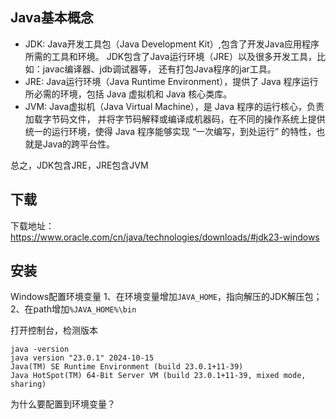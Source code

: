 ## Java基本概念
- JDK: Java开发工具包（Java Development Kit）,包含了开发Java应用程序所需的工具和环境。
JDK包含了Java运行环境（JRE）以及很多开发工具，比如：javac编译器、jdb调试器等，
还有打包Java程序的jar工具。
- JRE: Java运行环境（Java Runtime Environment），提供了 Java 程序运行所必需的环境，包括 Java 虚拟机和 Java 核心类库。
- JVM: Java虚拟机（Java Virtual Machine），是 Java 程序的运行核心，负责加载字节码文件，
  并将字节码解释或编译成机器码，在不同的操作系统上提供统一的运行环境，使得 Java 程序能够实现
  “一次编写，到处运行” 的特性，也就是Java的跨平台性。
  
总之，JDK包含JRE，JRE包含JVM

## 下载
下载地址：https://www.oracle.com/cn/java/technologies/downloads/#jdk23-windows

## 安装
Windows配置环境变量
1、在环境变量增加`JAVA_HOME`，指向解压的JDK解压包；
2、在path增加`%JAVA_HOME%\bin`

打开控制台，检测版本
```
java -version
java version "23.0.1" 2024-10-15
Java(TM) SE Runtime Environment (build 23.0.1+11-39)
Java HotSpot(TM) 64-Bit Server VM (build 23.0.1+11-39, mixed mode, sharing)
```
为什么要配置到环境变量？
